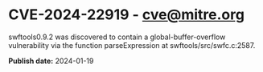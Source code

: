 # CVE-2024-22919 - cve@mitre.org

swftools0.9.2 was discovered to contain a global-buffer-overflow vulnerability via the function parseExpression at swftools/src/swfc.c:2587.

**Publish date:** 2024-01-19
